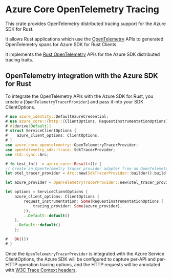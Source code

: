 # Azure Core OpenTelemetry Tracing

This crate provides OpenTelemetry distributed tracing support for the Azure SDK for Rust.

It allows Rust applications which use the [OpenTelemetry](https://opentelemetry.io/) APIs to generated OpenTelemetry spans for Azure SDK for Rust Clients.

It implements the [Rust OpenTelemetry](https://opentelemetry.io/docs/languages/rust/) APIs for the Azure SDK distributed tracing traits.

## OpenTelemetry integration with the Azure SDK for Rust

To integrate the OpenTelemetry APIs with the Azure SDK for Rust, you create a [`OpenTelemetryTracerProvider`] and pass it into your SDK ClientOptions.

```rust no_run
# use azure_identity::DefaultAzureCredential;
# use azure_core::{http::{ClientOptions, RequestInstrumentationOptions}};
# #[derive(Default)]
# struct ServiceClientOptions {
#    azure_client_options: ClientOptions,
# }
use azure_core_opentelemetry::OpenTelemetryTracerProvider;
use opentelemetry_sdk::trace::SdkTracerProvider;
use std::sync::Arc;

# fn test_fn() -> azure_core::Result<()> {
// Create an OpenTelemetry tracer provider adapter from an OpenTelemetry TracerProvider
let otel_tracer_provider = Arc::new(SdkTracerProvider::builder().build());

let azure_provider = OpenTelemetryTracerProvider::new(otel_tracer_provider)?;

let options = ServiceClientOptions {
    azure_client_options: ClientOptions {
        request_instrumentation: Some(RequestInstrumentationOptions {
            tracing_provider: Some(azure_provider),
        }),
        ..Default::default()
    },
    ..Default::default()
    };

#   Ok(())
# }
```

Once the `OpenTelemetryTracerProvider` is integrated with the Azure Service ClientOptions, the Azure SDK will be configured to capture per-API and per-HTTP operation tracing options, and the HTTP requests will be annotated with [W3C Trace Context headers](https://www.w3.org/TR/trace-context/).
